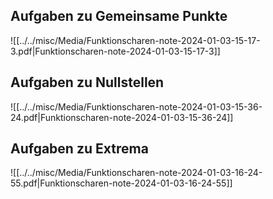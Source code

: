 ## Aufgaben zu Gemeinsame Punkte 

![[../../misc/Media/Funktionscharen-note-2024-01-03-15-17-3.pdf|Funktionscharen-note-2024-01-03-15-17-3]]

## Aufgaben zu Nullstellen 

![[../../misc/Media/Funktionscharen-note-2024-01-03-15-36-24.pdf|Funktionscharen-note-2024-01-03-15-36-24]]


## Aufgaben zu Extrema

![[../../misc/Media/Funktionscharen-note-2024-01-03-16-24-55.pdf|Funktionscharen-note-2024-01-03-16-24-55]]
